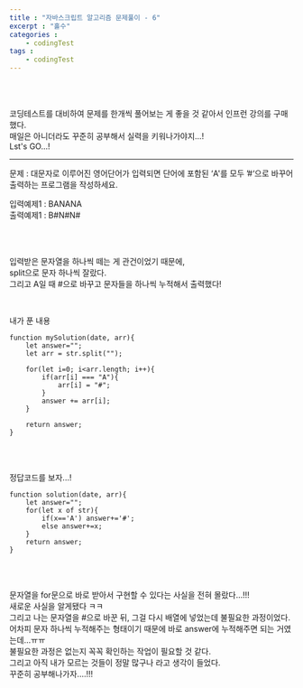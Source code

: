 ```yaml
---
title : "자바스크립트 알고리즘 문제풀이 - 6"
excerpt : "홀수"
categories : 
    - codingTest
tags : 
    - codingTest
---
```



<br><br> 

코딩테스트를 대비하여 문제를 한개씩 풀어보는 게 좋을 것 같아서 인프런 강의를 구매했다.  
매일은 아니더라도 꾸준히 공부해서 실력을 키워나가야지...!  
Lst's GO...!  

---
문제 : 대문자로 이루어진 영어단어가 입력되면 단어에 포함된 ‘A'를 모두 ’#‘으로 바꾸어 출력하는 프로그램을 작성하세요.   

입력예제1 : BANANA  
출력예제1 : B#N#N#    

<br><br>

입력받은 문자열을 하나씩 떼는 게 관건이었기 때문에,  
split으로 문자 하나씩 잘랐다.  
그리고 A일 때 #으로 바꾸고 문자들을 하나씩 누적해서 출력했다!  



<br>

내가 푼 내용  

```
function mySolution(date, arr){
    let answer="";
    let arr = str.split("");

    for(let i=0; i<arr.length; i++){
        if(arr[i] === "A"){
            arr[i] = "#";
        }
        answer += arr[i];
    }

    return answer;
}
```   

<br><br>   

정답코드를 보자...!   

```  
function solution(date, arr){
    let answer="";
    for(let x of str){
        if(x=='A') answer+='#';
        else answer+=x;
    }
    return answer;
}
```   

<br><br>   

문자열을 for문으로 바로 받아서 구현할 수 있다는 사실을 전혀 몰랐다...!!!  
새로운 사실을 알게됐다 ㅋㅋ  
그리고 나는 문자열을 #으로 바꾼 뒤, 그걸 다시 배열에 넣었는데 불필요한 과정이었다.  
어차피 문자 하나씩 누적해주는 형태이기 때문에 바로 answer에 누적해주면 되는 거였는데...ㅠㅠ  
불필요한 과정은 없는지 꼭꼭 확인하는 작업이 필요할 것 같다.  
그리고 아직 내가 모르는 것들이 정말 많구나 라고 생각이 들었다.  
꾸준히 공부해나가자....!!!  
<br><br>   





